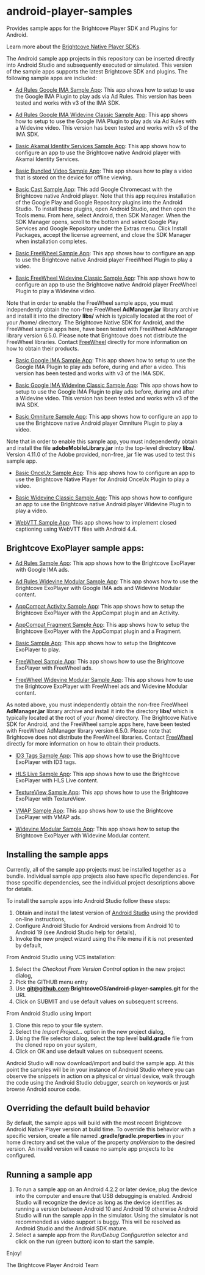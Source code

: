 android-player-samples
====================

Provides sample apps for the Brightcove Player SDK and Plugins for Android.

Learn more about the [Brightcove Native Player SDKs](http://docs.brightcove.com/en/video-cloud/mobile-sdks/index.html).

The Android sample app projects in this repository can be inserted directly into Android Studio and subsequently executed or simulated.
This version of the sample apps supports the latest Brightcove SDK and plugins.  The following sample apps are included:

* [Ad Rules Google IMA Sample App](https://github.com/BrightcoveOS/android-player-samples/tree/master/AdRulesIMASampleApp): This app shows how to setup to use the Google IMA Plugin to play ads via Ad Rules. This version has been tested and works with v3 of the IMA SDK.

* [Ad Rules Google IMA Widevine Classic Sample App](https://github.com/BrightcoveOS/android-player-samples/tree/master/AdRulesIMAWidevineSampleApp): This app shows how to setup to use the Google IMA Plugin to play ads via Ad Rules with a Widevine video. This version has been tested and works with v3 of the IMA SDK.

* [Basic Akamai Identity Services Sample App](https://github.com/BrightcoveOS/android-player-samples/tree/master/BasicAISWebViewSampleApp): This app shows how to configure an app to use the Brightcove native Android player with Akamai Identity Services.

* [Basic Bundled Video Sample App](https://github.com/BrightcoveOS/android-player-samples/tree/master/BasicBundledVideoSampleApp): This app shows how to play a video that is stored on the device for offline viewing.

* [Basic Cast Sample App](https://github.com/BrightcoveOS/android-player-samples/tree/master/BasicCastSampleApp): This add Google Chromecast with the Brightcove native Android player. Note that this app requires installation of the Google Play and Google Repository plugins into the Android Studio. To install these plugins, open Android Studio, and then open the Tools menu. From here, select Android, then SDK Manager. When the SDK Manager opens, scroll to the bottom and select Google Play Services and Google Repository under the Extras menu. Click Install Packages, accept the license agreement, and close the SDK Manager when installation completes.

* [Basic FreeWheel Sample App](https://github.com/BrightcoveOS/android-player-samples/tree/master/BasicFreeWheelSampleApp): This app shows how to configure an app to use the Brightcove native Android player FreeWheel Plugin to play a video.

* [Basic FreeWheel Widevine Classic Sample App](https://github.com/BrightcoveOS/android-player-samples/tree/master/BasicFreeWheelWidevineSampleApp): This app shows how to configure an app to use the Brightcove native Android player FreeWheel Plugin to play a Widevine video.

Note that in order to enable the FreeWheel sample apps, you must independently obtain the non-free FreeWheel **AdManager.jar** library archive and install it into the directory **libs/** which is typically located at the root of your /home/ directory. The Brightcove Native SDK for Android, and the FreeWheel sample apps here, have been tested with FreeWheel AdManager library version 6.5.0. Please note that Brightcove does not distribute the FreeWheel libraries. Contact [FreeWheel](http://freewheel.tv/about/#contact-us) directly for more information on how to obtain their products.

* [Basic Google IMA Sample App](https://github.com/BrightcoveOS/android-player-samples/tree/master/BasicIMASampleApp): This app shows how to setup to use the Google IMA Plugin to play ads before, during and after a video. This version has been tested and works with v3 of the IMA SDK.

* [Basic Google IMA Widevine Classic Sample App](https://github.com/BrightcoveOS/android-player-samples/tree/master/BasicIMAWidevineSampleApp): This app shows how to setup to use the Google IMA Plugin to play ads before, during and after a Widevine video. This version has been tested and works with v3 of the IMA SDK.

* [Basic Omniture Sample App](https://github.com/BrightcoveOS/android-player-samples/tree/master/BasicOmnitureSampleApp): This app shows how to configure an app to use the Brightcove native Android player Omniture Plugin to play a video.

Note that in order to enable this sample app, you must independently obtain and install the file **adobeMobileLibrary.jar** into the top-level directory **libs/**.  Version 4.11.0 of the Adobe provided, non-free, jar file was used to test this sample app.

* [Basic OnceUx Sample App](https://github.com/BrightcoveOS/android-player-samples/tree/master/BasicOnceUxSampleApp): This app shows how to configure an app to use the Brightcove Native Player for Android OnceUx Plugin to play a video.

* [Basic Widevine Classic Sample App](https://github.com/BrightcoveOS/android-player-samples/tree/master/BasicWidevineSampleApp): This app shows how to configure an app to use the Brightcove native Android player Widevine Plugin to play a video.

* [WebVTT Sample App](https://github.com/BrightcoveOS/android-player-samples/tree/master/WebVTTSampleApp): This app shows how to implement closed captioning using WebVTT files with Android 4.4.

## Brightcove ExoPlayer sample apps:

* [Ad Rules Sample App](https://github.com/BrightcoveOS/android-player-samples/tree/master/brightcove-exoplayer/AdRulesIMASampleApp): This app shows how to the Brightcove ExoPlayer with Google IMA ads.

* [Ad Rules Widevine Modular Sample App](https://github.com/BrightcoveOS/android-player-samples/tree/master/brightcove-exoplayer/AdRulesIMAWidevineModularSampleApp): This app shows how to use the Brightcove ExoPlayer with Google IMA ads and Widevine Modular content.

* [AppCompat Activity Sample App](https://github.com/BrightcoveOS/android-player-samples/tree/master/brightcove-exoplayer/AppCompatActivitySampleApp): This app shows how to setup the Brightcove ExoPlayer with the AppCompat plugin and an Activity.

* [AppCompat Fragment Sample App](https://github.com/BrightcoveOS/android-player-samples/tree/master/brightcove-exoplayer/AppCompatFragmentSampleApp): This app shows how to setup the Brightcove ExoPlayer with the AppCompat plugin and a Fragment.

* [Basic Sample App](https://github.com/BrightcoveOS/android-player-samples/tree/master/brightcove-exoplayer/BasicSampleApp): This app shows how to setup the Brightcove ExoPlayer to play.

* [FreeWheel Sample App](https://github.com/BrightcoveOS/android-player-samples/tree/master/brightcove-exoplayer/FreeWheelSampleApp): This app shows how to use the Brightcove ExoPlayer with FreeWheel ads.

* [FreeWheel Widevine Modular Sample App](https://github.com/BrightcoveOS/android-player-samples/tree/master/brightcove-exoplayer/FreeWheelWidevineModularSampleApp): This app shows how to use the Brightcove ExoPlayer with FreeWheel ads and Widevine Modular content.

As noted above, you must independently obtain the non-free FreeWheel **AdManager.jar** library archive and install it into the directory **libs/** which is typically located at the root of your /home/ directory. The Brightcove Native SDK for Android, and the FreeWheel sample apps here, have been tested with FreeWheel AdManager library version 6.5.0. Please note that Brightcove does not distribute the FreeWheel libraries. Contact [FreeWheel](http://freewheel.tv/about/#contact-us) directly for more information on how to obtain their products.

* [ID3 Tags Sample App](https://github.com/BrightcoveOS/android-player-samples/tree/master/brightcove-exoplayer/ID3SampleApp): This app shows how to use the Brightcove ExoPlayer with ID3 tags.

* [HLS Live Sample App](https://github.com/BrightcoveOS/android-player-samples/tree/master/brightcove-exoplayer/LiveSampleApp): This app shows how to use the Brightcove ExoPlayer with HLS Live content.

* [TextureView Sample App](https://github.com/BrightcoveOS/android-player-samples/tree/master/brightcove-exoplayer/TextureViewSampleApp): This app shows how to use the Brightcove ExoPlayer with TextureView.

* [VMAP Sample App](https://github.com/BrightcoveOS/android-player-samples/tree/master/brightcove-exoplayer/VMAPSampleApp): This app shows how to use the Brightcove ExoPlayer with VMAP ads.

* [Widevine Modular Sample App](https://github.com/BrightcoveOS/android-player-samples/tree/master/brightcove-exoplayer/WidevineModularSampleApp): This app shows how to setup the Brightcove ExoPlayer with Widevine Modular content.

## Installing the sample apps
Currently, all of the sample app projects must be installed together as a bundle. Individual sample app projects also have specific dependencies. For those specific dependencies, see the individual project descriptions above for details.

To install the sample apps into Android Studio follow these steps:

1. Obtain and install the latest version of [Android Studio](http://developer.android.com/sdk/installing/studio.html) using the provided on-line instructions,
1. Configure Android Studio for Android versions from Android 10 to Android 19 (see Android Studio help for details),
1. Invoke the new project wizard using the File menu if it is not presented by default,

From Android Studio using VCS installation:

1. Select the *Checkout From Version Control* option in the new project dialog,
1. Pick the GITHUB menu entry
1. Use **git@github.com:BrightcoveOS/android-player-samples.git** for the URL
1. Click on SUBMIT and use default values on subsequent screens.

From Android Studio using Import

1. Clone this repo to your file system.
1. Select the *Import Project...* option in the new project dialog,
1. Using the file selector dialog, select the top level **build.gradle** file from the cloned repo on your system,
1. Click on OK and use default values on subsequent sceens.

Android Studio will now download/import and build the sample app.  At this point the samples will be in your instance of Android Studio where you can observe the snippets in action on a physical or virtual device, walk through the code using the Android Studio debugger, search on keywords or just browse Android source code.

## Overriding the default build behavior
By default, the sample apps will build with the most recent Brightcove Android Native Player version at build time. To override this behavior with a specific version, create a file named **.gradle/gradle.properties** in your home directory and set the value of the property *anpVersion* to the desired version.  An invalid version will cause no sample app projects to be configured.

## Running a sample app
1. To run a sample app on an Android 4.2.2 or later device, plug the device into the computer and ensure that USB debugging is enabled.  Android Studio will recognize the device as long as the device identifies as running a version between Android 10 and Android 19 otherwise Android Studio will run the sample app in the simulator.  Using the simulator is not recommended as video support is buggy.  This will be resolved as Android Studio and the Android SDK mature.
1. Select a sample app from the *Run/Debug Configuration* selector and click on the run (green button) icon to start the sample.

Enjoy!

The Brightcove Player Android Team
